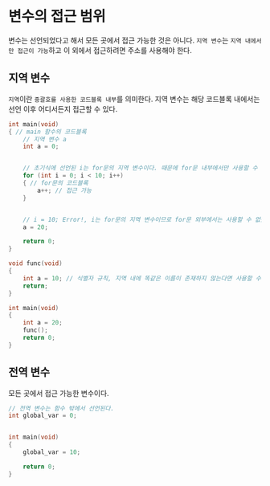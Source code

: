 # 변수의 접근 범위
변수는 선언되었다고 해서 모든 곳에서 접근 가능한 것은 아니다. `지역 변수`는 `지역 내에서만 접근이 가능`하고 이 외에서 접근하려면 주소를 사용해야 한다.
## 지역 변수
`지역`이란 `중괄호를 사용한 코드블록 내부`를 의미한다. 지역 변수는 해당 코드블록 내에서는 선언 이후 어디서든지 접근할 수 있다.

```cpp
int main(void)
{ // main 함수의 코드블록
    // 지역 변수 a
    int a = 0;


    // 초기식에 선언된 i는 for문의 지역 변수이다. 때문에 for문 내부에서만 사용할 수 있다.
    for (int i = 0; i < 10; i++)
    { // for문의 코드블록
        a++; // 접근 가능
    }


    // i = 10; Error!, i는 for문의 지역 변수이므로 for문 외부에서는 사용할 수 없음
    a = 20;

    return 0;
}
```

```cpp
void func(void)
{
    int a = 10; // 식별자 규칙, 지역 내에 똑같은 이름이 존재하지 않는다면 사용할 수 있다.
    return;
}

int main(void)
{
    int a = 20;
    func();
    return 0;
}
```

## 전역 변수
모든 곳에서 접근 가능한 변수이다.

```cpp
// 전역 변수는 함수 밖에서 선언된다.
int global_var = 0;


int main(void)
{
    global_var = 10;

    return 0;
}
```